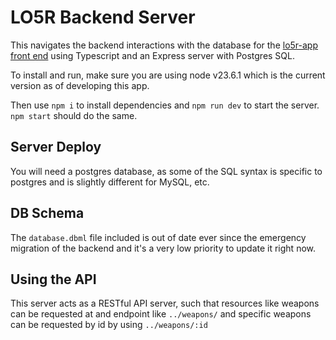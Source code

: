 # LO5R Backend Server

This navigates the backend interactions with the database for the [lo5r-app front end](https://github.com/sachieko/lo5r-app) using Typescript and an Express server with Postgres SQL.

To install and run, make sure you are using node v23.6.1 which is the current version as of developing this app. 

Then use `npm i` to install dependencies and `npm run dev` to start the server. `npm start` should do the same.

## Server Deploy

You will need a postgres database, as some of the SQL syntax is specific to postgres and is slightly different for MySQL, etc.


## DB Schema

The `database.dbml` file included is out of date ever since the emergency migration of the backend and it's a very low priority to update it right now. 

## Using the API

This server acts as a RESTful API server, such that resources like weapons can be requested at and endpoint like `../weapons/` and specific weapons can be requested by id by using `../weapons/:id`